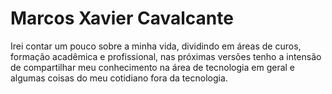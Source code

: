 # Marcos Xavier Cavalcante
Irei contar um pouco sobre a minha vida, dividindo em áreas de curos, formação acadêmica e profissional, nas próximas versões tenho a intensão de compartilhar meu conhecimento na área de tecnologia em geral e algumas coisas do meu cotidiano fora da tecnologia.
